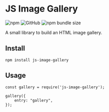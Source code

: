 # JS Image Gallery

![npm](https://img.shields.io/npm/v/js-image-gallery?style=flat-square)
![GitHub](https://img.shields.io/github/license/beardedbry/js-image-gallery?style=flat-square)
![npm bundle size](https://img.shields.io/bundlephobia/min/js-image-gallery?style=flat-square)

A small library to build an HTML image gallery.

## Install

```npm install js-image-gallery```

## Usage

```
const gallery = require('js-image-gallery');

gallery({
    entry: "gallery",
});

```